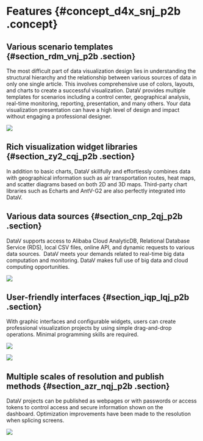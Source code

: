 # Features {#concept_d4x_snj_p2b .concept}

## Various scenario templates {#section_rdm_vnj_p2b .section}

The most difficult part of data visualization design lies in understanding the structural hierarchy and the relationship between various sources of data in only one single article. This involves comprehensive use of colors, layouts, and charts to create a successful visualization. DataV provides multiple templates for scenarios including a control center, geographical analysis, real-time monitoring, reporting, presentation, and many others. Your data visualization presentation can have a high level of design and impact without engaging a professional designer.

![](images/7711_en-US.gif)

## Rich visualization widget libraries {#section_zy2_cqj_p2b .section}

In addition to basic charts, DataV skillfully and effortlessly combines data with geographical information such as air transportation routes, heat maps, and scatter diagrams based on both 2D and 3D maps. Third-party chart libraries such as Echarts and AntV-G2 are also perfectly integrated into DataV.

## Various data sources {#section_cnp_2qj_p2b .section}

DataV supports access to Alibaba Cloud AnalyticDB, Relational Database Service \(RDS\), local CSV files, online API, and dynamic requests to various data sources.  DataV meets your demands related to real-time big data computation and monitoring. DataV makes full use of big data and cloud computing opportunities.

![](http://static-aliyun-doc.oss-cn-hangzhou.aliyuncs.com/assets/img/16513/15583310047714_en-US.png)

## User-friendly interfaces {#section_iqp_lqj_p2b .section}

With graphic interfaces and configurable widgets, users can create professional visualization projects by using simple drag-and-drop operations. Minimal programming skills are required.

![](images/7715_en-US.gif)

![](images/7716_en-US.gif)

## Multiple scales of resolution and publish methods {#section_azr_nqj_p2b .section}

DataV projects can be published as webpages or with passwords or access tokens to control access and secure information shown on the dashboard. Optimization improvements have been made to the resolution when splicing screens.

![](images/7717_en-US.gif)

